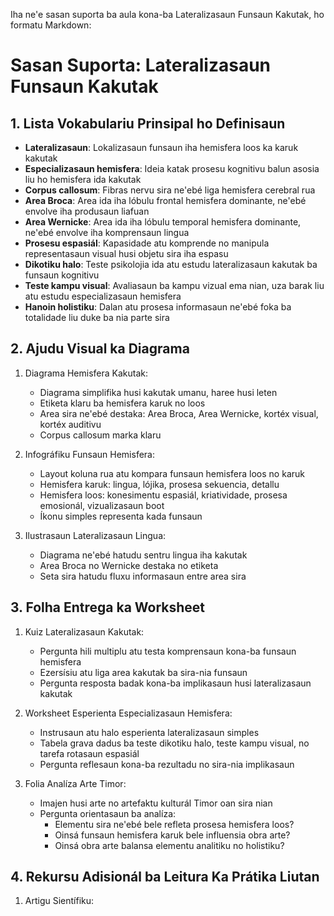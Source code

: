 Iha ne'e sasan suporta ba aula kona-ba Lateralizasaun Funsaun Kakutak, ho formatu Markdown:

# Sasan Suporta: Lateralizasaun Funsaun Kakutak

## 1. Lista Vokabulariu Prinsipal ho Definisaun

- **Lateralizasaun**: Lokalizasaun funsaun iha hemisfera loos ka karuk kakutak
- **Especializasaun hemisfera**: Ideia katak prosesu kognitivu balun asosia liu ho hemisfera ida kakutak
- **Corpus callosum**: Fibras nervu sira ne'ebé liga hemisfera cerebral rua
- **Area Broca**: Area ida iha lóbulu frontal hemisfera dominante, ne'ebé envolve iha produsaun liafuan
- **Area Wernicke**: Area ida iha lóbulu temporal hemisfera dominante, ne'ebé envolve iha komprensaun lingua
- **Prosesu espasiál**: Kapasidade atu komprende no manipula representasaun visual husi objetu sira iha espasu
- **Dikotiku halo**: Teste psikolojia ida atu estudu lateralizasaun kakutak ba funsaun kognitivu
- **Teste kampu visual**: Avaliasaun ba kampu vizual ema nian, uza barak liu atu estudu especializasaun hemisfera
- **Hanoin holistiku**: Dalan atu prosesa informasaun ne'ebé foka ba totalidade liu duke ba nia parte sira

## 2. Ajudu Visual ka Diagrama

1. Diagrama Hemisfera Kakutak:
   - Diagrama simplifika husi kakutak umanu, haree husi leten
   - Etiketa klaru ba hemisfera karuk no loos
   - Area sira ne'ebé destaka: Area Broca, Area Wernicke, kortéx visual, kortéx auditivu
   - Corpus callosum marka klaru

2. Infográfiku Funsaun Hemisfera:
   - Layout koluna rua atu kompara funsaun hemisfera loos no karuk
   - Hemisfera karuk: lingua, lójika, prosesa sekuencia, detallu
   - Hemisfera loos: konesimentu espasiál, kriatividade, prosesa emosionál, vizualizasaun boot
   - Íkonu simples representa kada funsaun

3. Ilustrasaun Lateralizasaun Lingua:
   - Diagrama ne'ebé hatudu sentru lingua iha kakutak
   - Area Broca no Wernicke destaka no etiketa
   - Seta sira hatudu fluxu informasaun entre area sira

## 3. Folha Entrega ka Worksheet

1. Kuiz Lateralizasaun Kakutak:
   - Pergunta hili multiplu atu testa komprensaun kona-ba funsaun hemisfera
   - Ezersísiu atu liga area kakutak ba sira-nia funsaun
   - Pergunta resposta badak kona-ba implikasaun husi lateralizasaun kakutak

2. Worksheet Esperienta Especializasaun Hemisfera:
   - Instrusaun atu halo esperienta lateralizasaun simples
   - Tabela grava dadus ba teste dikotiku halo, teste kampu visual, no tarefa rotasaun espasiál
   - Pergunta reflesaun kona-ba rezultadu no sira-nia implikasaun

3. Folia Analíza Arte Timor:
   - Imajen husi arte no artefaktu kulturál Timor oan sira nian
   - Pergunta orientasaun ba analíza:
     * Elementu sira ne'ebé bele refleta prosesa hemisfera loos?
     * Oinsá funsaun hemisfera karuk bele influensia obra arte?
     * Oinsá obra arte balansa elementu analitiku no holistiku?

## 4. Rekursu Adisionál ba Leitura Ka Prátika Liutan

1. Artigu Sientífiku: